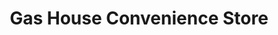 ---
title: "Gas House Convenience Store"
url: /snow-hill/gas-house-convenience-store/
shop: convenience
---